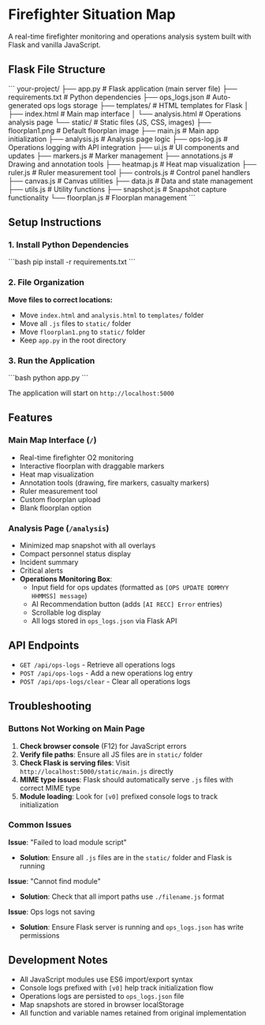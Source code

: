 # Firefighter Situation Map

A real-time firefighter monitoring and operations analysis system built with Flask and vanilla JavaScript.

## Flask File Structure

\`\`\`
your-project/
├── app.py                          # Flask application (main server file)
├── requirements.txt                # Python dependencies
├── ops_logs.json                   # Auto-generated ops logs storage
├── templates/                      # HTML templates for Flask
│   ├── index.html                 # Main map interface
│   └── analysis.html              # Operations analysis page
└── static/                        # Static files (JS, CSS, images)
    ├── floorplan1.png            # Default floorplan image
    ├── main.js                   # Main app initialization
    ├── analysis.js               # Analysis page logic
    ├── ops-log.js                # Operations logging with API integration
    ├── ui.js                     # UI components and updates
    ├── markers.js                # Marker management
    ├── annotations.js            # Drawing and annotation tools
    ├── heatmap.js                # Heat map visualization
    ├── ruler.js                  # Ruler measurement tool
    ├── controls.js               # Control panel handlers
    ├── canvas.js                 # Canvas utilities
    ├── data.js                   # Data and state management
    ├── utils.js                  # Utility functions
    ├── snapshot.js               # Snapshot capture functionality
    └── floorplan.js              # Floorplan management
\`\`\`

## Setup Instructions

### 1. Install Python Dependencies

\`\`\`bash
pip install -r requirements.txt
\`\`\`

### 2. File Organization

**Move files to correct locations:**

- Move `index.html` and `analysis.html` to `templates/` folder
- Move all `.js` files to `static/` folder
- Move `floorplan1.png` to `static/` folder
- Keep `app.py` in the root directory

### 3. Run the Application

\`\`\`bash
python app.py
\`\`\`

The application will start on `http://localhost:5000`

## Features

### Main Map Interface (`/`)
- Real-time firefighter O2 monitoring
- Interactive floorplan with draggable markers
- Heat map visualization
- Annotation tools (drawing, fire markers, casualty markers)
- Ruler measurement tool
- Custom floorplan upload
- Blank floorplan option

### Analysis Page (`/analysis`)
- Minimized map snapshot with all overlays
- Compact personnel status display
- Incident summary
- Critical alerts
- **Operations Monitoring Box**:
  - Input field for ops updates (formatted as `[OPS UPDATE DDMMYY HHMMSS] message`)
  - AI Recommendation button (adds `[AI RECC] Error` entries)
  - Scrollable log display
  - All logs stored in `ops_logs.json` via Flask API

## API Endpoints

- `GET /api/ops-logs` - Retrieve all operations logs
- `POST /api/ops-logs` - Add a new operations log entry
- `POST /api/ops-logs/clear` - Clear all operations logs

## Troubleshooting

### Buttons Not Working on Main Page

1. **Check browser console** (F12) for JavaScript errors
2. **Verify file paths**: Ensure all JS files are in `static/` folder
3. **Check Flask is serving files**: Visit `http://localhost:5000/static/main.js` directly
4. **MIME type issues**: Flask should automatically serve `.js` files with correct MIME type
5. **Module loading**: Look for `[v0]` prefixed console logs to track initialization

### Common Issues

**Issue**: "Failed to load module script"
- **Solution**: Ensure all `.js` files are in the `static/` folder and Flask is running

**Issue**: "Cannot find module"
- **Solution**: Check that all import paths use `./filename.js` format

**Issue**: Ops logs not saving
- **Solution**: Ensure Flask server is running and `ops_logs.json` has write permissions

## Development Notes

- All JavaScript modules use ES6 import/export syntax
- Console logs prefixed with `[v0]` help track initialization flow
- Operations logs are persisted to `ops_logs.json` file
- Map snapshots are stored in browser localStorage
- All function and variable names retained from original implementation
